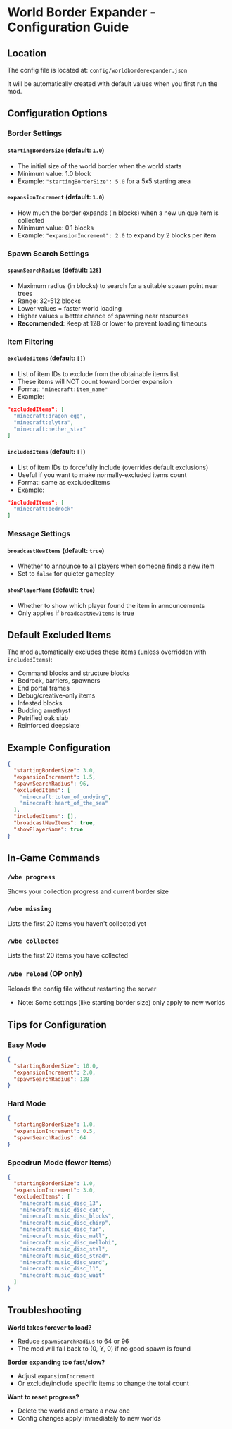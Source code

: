 # World Border Expander - Configuration Guide

## Location
The config file is located at: `config/worldborderexpander.json`

It will be automatically created with default values when you first run the mod.

## Configuration Options

### Border Settings

#### `startingBorderSize` (default: `1.0`)
- The initial size of the world border when the world starts
- Minimum value: 1.0 block
- Example: `"startingBorderSize": 5.0` for a 5x5 starting area

#### `expansionIncrement` (default: `1.0`)
- How much the border expands (in blocks) when a new unique item is collected
- Minimum value: 0.1 blocks
- Example: `"expansionIncrement": 2.0` to expand by 2 blocks per item

### Spawn Search Settings

#### `spawnSearchRadius` (default: `128`)
- Maximum radius (in blocks) to search for a suitable spawn point near trees
- Range: 32-512 blocks
- Lower values = faster world loading
- Higher values = better chance of spawning near resources
- **Recommended**: Keep at 128 or lower to prevent loading timeouts

### Item Filtering

#### `excludedItems` (default: `[]`)
- List of item IDs to exclude from the obtainable items list
- These items will NOT count toward border expansion
- Format: `"minecraft:item_name"`
- Example:
```json
"excludedItems": [
  "minecraft:dragon_egg",
  "minecraft:elytra",
  "minecraft:nether_star"
]
```

#### `includedItems` (default: `[]`)
- List of item IDs to forcefully include (overrides default exclusions)
- Useful if you want to make normally-excluded items count
- Format: same as excludedItems
- Example:
```json
"includedItems": [
  "minecraft:bedrock"
]
```

### Message Settings

#### `broadcastNewItems` (default: `true`)
- Whether to announce to all players when someone finds a new item
- Set to `false` for quieter gameplay

#### `showPlayerName` (default: `true`)
- Whether to show which player found the item in announcements
- Only applies if `broadcastNewItems` is true

## Default Excluded Items

The mod automatically excludes these items (unless overridden with `includedItems`):
- Command blocks and structure blocks
- Bedrock, barriers, spawners
- End portal frames
- Debug/creative-only items
- Infested blocks
- Budding amethyst
- Petrified oak slab
- Reinforced deepslate

## Example Configuration

```json
{
  "startingBorderSize": 3.0,
  "expansionIncrement": 1.5,
  "spawnSearchRadius": 96,
  "excludedItems": [
    "minecraft:totem_of_undying",
    "minecraft:heart_of_the_sea"
  ],
  "includedItems": [],
  "broadcastNewItems": true,
  "showPlayerName": true
}
```

## In-Game Commands

### `/wbe progress`
Shows your collection progress and current border size

### `/wbe missing`
Lists the first 20 items you haven't collected yet

### `/wbe collected`
Lists the first 20 items you have collected

### `/wbe reload` (OP only)
Reloads the config file without restarting the server
- Note: Some settings (like starting border size) only apply to new worlds

## Tips for Configuration

### Easy Mode
```json
{
  "startingBorderSize": 10.0,
  "expansionIncrement": 2.0,
  "spawnSearchRadius": 128
}
```

### Hard Mode
```json
{
  "startingBorderSize": 1.0,
  "expansionIncrement": 0.5,
  "spawnSearchRadius": 64
}
```

### Speedrun Mode (fewer items)
```json
{
  "startingBorderSize": 1.0,
  "expansionIncrement": 3.0,
  "excludedItems": [
    "minecraft:music_disc_13",
    "minecraft:music_disc_cat",
    "minecraft:music_disc_blocks",
    "minecraft:music_disc_chirp",
    "minecraft:music_disc_far",
    "minecraft:music_disc_mall",
    "minecraft:music_disc_mellohi",
    "minecraft:music_disc_stal",
    "minecraft:music_disc_strad",
    "minecraft:music_disc_ward",
    "minecraft:music_disc_11",
    "minecraft:music_disc_wait"
  ]
}
```

## Troubleshooting

**World takes forever to load?**
- Reduce `spawnSearchRadius` to 64 or 96
- The mod will fall back to (0, Y, 0) if no good spawn is found

**Border expanding too fast/slow?**
- Adjust `expansionIncrement`
- Or exclude/include specific items to change the total count

**Want to reset progress?**
- Delete the world and create a new one
- Config changes apply immediately to new worlds
